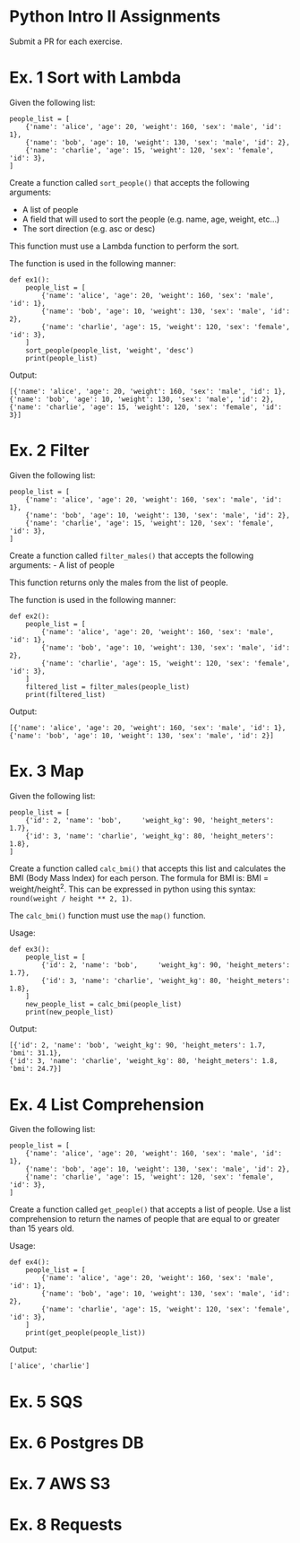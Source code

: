 # Python Intro II Assignments
Submit a PR for each exercise.

# Ex. 1 Sort with Lambda
Given the following list:

```
people_list = [
    {'name': 'alice', 'age': 20, 'weight': 160, 'sex': 'male', 'id': 1},
    {'name': 'bob', 'age': 10, 'weight': 130, 'sex': 'male', 'id': 2},
    {'name': 'charlie', 'age': 15, 'weight': 120, 'sex': 'female', 'id': 3},
]
```

Create a function called `sort_people()` that accepts the following arguments:
  - A list of people
  - A field that will used to sort the people (e.g. name, age, weight, etc...)
  - The sort direction (e.g. asc or desc)

This function must use a Lambda function to perform the sort.

The function is used in the following manner:

```
def ex1():
    people_list = [
        {'name': 'alice', 'age': 20, 'weight': 160, 'sex': 'male', 'id': 1},
        {'name': 'bob', 'age': 10, 'weight': 130, 'sex': 'male', 'id': 2},
        {'name': 'charlie', 'age': 15, 'weight': 120, 'sex': 'female', 'id': 3},
    ]
    sort_people(people_list, 'weight', 'desc')
    print(people_list)
```

Output:
```
[{'name': 'alice', 'age': 20, 'weight': 160, 'sex': 'male', 'id': 1}, {'name': 'bob', 'age': 10, 'weight': 130, 'sex': 'male', 'id': 2}, {'name': 'charlie', 'age': 15, 'weight': 120, 'sex': 'female', 'id': 3}]
```

# Ex. 2 Filter
Given the following list:

```
people_list = [
    {'name': 'alice', 'age': 20, 'weight': 160, 'sex': 'male', 'id': 1},
    {'name': 'bob', 'age': 10, 'weight': 130, 'sex': 'male', 'id': 2},
    {'name': 'charlie', 'age': 15, 'weight': 120, 'sex': 'female', 'id': 3},
]
```

Create a function called `filter_males()` that accepts the following arguments:
    - A list of people

This function returns only the males from the list of people.

The function is used in the following manner:

```
def ex2():
    people_list = [
        {'name': 'alice', 'age': 20, 'weight': 160, 'sex': 'male', 'id': 1},
        {'name': 'bob', 'age': 10, 'weight': 130, 'sex': 'male', 'id': 2},
        {'name': 'charlie', 'age': 15, 'weight': 120, 'sex': 'female', 'id': 3},
    ]
    filtered_list = filter_males(people_list)
    print(filtered_list)
```
Output:
```
[{'name': 'alice', 'age': 20, 'weight': 160, 'sex': 'male', 'id': 1}, {'name': 'bob', 'age': 10, 'weight': 130, 'sex': 'male', 'id': 2}]
```

# Ex. 3 Map
Given the following list:

```
people_list = [
    {'id': 2, 'name': 'bob',     'weight_kg': 90, 'height_meters': 1.7},
    {'id': 3, 'name': 'charlie', 'weight_kg': 80, 'height_meters': 1.8},
]
```

Create a function called `calc_bmi()` that accepts this list and calculates the BMI (Body Mass Index) for 
each person.  The formula for BMI is:  BMI = weight/height<sup>2</sup>.  This can be expressed in python
using this syntax: `round(weight / height ** 2, 1)`.

The `calc_bmi()` function must use the `map()` function.

Usage:
```
def ex3():
    people_list = [
        {'id': 2, 'name': 'bob',     'weight_kg': 90, 'height_meters': 1.7},
        {'id': 3, 'name': 'charlie', 'weight_kg': 80, 'height_meters': 1.8},
    ]
    new_people_list = calc_bmi(people_list)
    print(new_people_list)
```

Output:
```
[{'id': 2, 'name': 'bob', 'weight_kg': 90, 'height_meters': 1.7, 'bmi': 31.1}, 
{'id': 3, 'name': 'charlie', 'weight_kg': 80, 'height_meters': 1.8, 'bmi': 24.7}]
```

# Ex. 4 List Comprehension
Given the following list:

```
people_list = [
    {'name': 'alice', 'age': 20, 'weight': 160, 'sex': 'male', 'id': 1},
    {'name': 'bob', 'age': 10, 'weight': 130, 'sex': 'male', 'id': 2},
    {'name': 'charlie', 'age': 15, 'weight': 120, 'sex': 'female', 'id': 3},
]
```

Create a function called `get_people()` that accepts a list of people.  Use a list comprehension
to return the names of people that are equal to or greater than 15 years old.

Usage:
```
def ex4():
    people_list = [
        {'name': 'alice', 'age': 20, 'weight': 160, 'sex': 'male', 'id': 1},
        {'name': 'bob', 'age': 10, 'weight': 130, 'sex': 'male', 'id': 2},
        {'name': 'charlie', 'age': 15, 'weight': 120, 'sex': 'female', 'id': 3},
    ]
    print(get_people(people_list))
```

Output:
```
['alice', 'charlie']
```

# Ex. 5 SQS



# Ex. 6 Postgres DB

# Ex. 7 AWS S3

# Ex. 8 Requests
